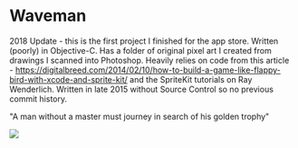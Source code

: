 # Waveman

2018 Update - this is the first project I finished for the app store. Written (poorly) in Objective-C. Has a folder of original pixel art I created from drawings I scanned into Photoshop. Heavily relies on code from this article - https://digitalbreed.com/2014/02/10/how-to-build-a-game-like-flappy-bird-with-xcode-and-sprite-kit/ and the SpriteKit tutorials on Ray Wenderlich. Written in late 2015 without Source Control so no previous commit history.

"A man without a master must journey in search of his golden trophy"

<img src="https://raw.githubusercontent.com/longhorn499/Waveman/blob/master/Screenshot.jpeg"/>
